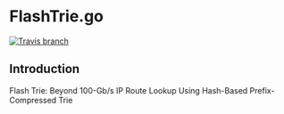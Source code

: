 # FlashTrie.go
[![Travis branch](https://img.shields.io/travis/1995parham/FlashTrie.go/master.svg?style=flat-square)](https://travis-ci.org/1995parham/FlashTrie.go)

## Introduction
Flash Trie: Beyond 100-Gb/s IP Route Lookup Using Hash-Based Prefix-Compressed Trie
